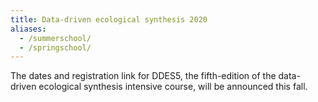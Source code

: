```yaml
---
title: Data-driven ecological synthesis 2020
aliases:
  - /summerschool/
  - /springschool/
---
```


The dates and registration link for DDES5, the fifth-edition of the data-driven ecological synthesis intensive course, will be announced this fall.
